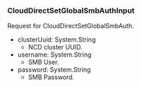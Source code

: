 ### CloudDirectSetGlobalSmbAuthInput
Request for CloudDirectSetGlobalSmbAuth.

- clusterUuid: System.String
  - NCD cluster UUID.
- username: System.String
  - SMB User.
- password: System.String
  - SMB Password.

